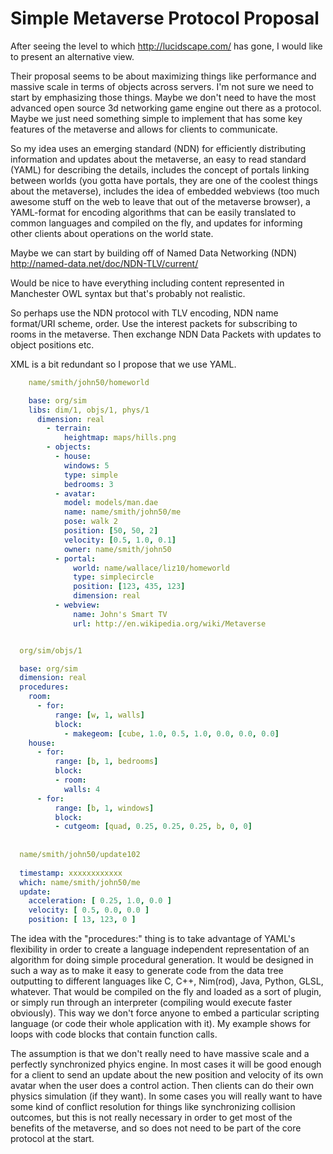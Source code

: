 # Simple Metaverse Protocol Proposal

After seeing the level to which http://lucidscape.com/ has gone, I would like to present an alternative view.

Their proposal seems to be about maximizing things like performance and massive scale in terms of objects across servers.  I'm not sure we need to start by emphasizing those things. Maybe we don't need to have the most advanced open source 3d networking game engine out there as a protocol.  Maybe we just need something simple to implement that has some key features of the metaverse and allows for clients to communicate.

So my idea uses an emerging standard (NDN) for efficiently distributing information and updates about the metaverse, an easy to read standard (YAML) for describing the details, includes the concept of portals linking between worlds (you gotta have portals, they are one of the coolest things about the metaverse), includes the idea of embedded webviews (too much awesome stuff on the web to leave that out of the metaverse browser), a YAML-format for encoding algorithms that can be easily translated to common languages and compiled on the fly, and updates for informing other clients about operations on the world state.


Maybe we can start by building off of Named Data Networking (NDN) http://named-data.net/doc/NDN-TLV/current/

Would be nice to have everything including content represented in Manchester OWL syntax but that's probably not realistic.

So perhaps use the NDN protocol with TLV encoding, NDN name format/URI scheme, order. Use the interest packets for subscribing to rooms in the metaverse. Then exchange NDN Data Packets with updates to object positions etc.

XML is a bit redundant so I propose that we use YAML.

```yaml
    name/smith/john50/homeworld

    base: org/sim
    libs: dim/1, objs/1, phys/1
      dimension: real
        - terrain:
            heightmap: maps/hills.png
        - objects:
          - house:
            windows: 5
            type: simple
            bedrooms: 3
          - avatar:
            model: models/man.dae
            name: name/smith/john50/me
            pose: walk 2
            position: [50, 50, 2]
            velocity: [0.5, 1.0, 0.1]
            owner: name/smith/john50
          - portal:
              world: name/wallace/liz10/homeworld
              type: simplecircle
              position: [123, 435, 123]
              dimension: real
          - webview:
              name: John's Smart TV
              url: http://en.wikipedia.org/wiki/Metaverse


  org/sim/objs/1

  base: org/sim
  dimension: real
  procedures:
    room:
      - for: 
          range: [w, 1, walls]
          block:
            - makegeom: [cube, 1.0, 0.5, 1.0, 0.0, 0.0, 0.0]          
    house:
      - for: 
          range: [b, 1, bedrooms]
          block: 
          - room:
            walls: 4
      - for: 
          range: [b, 1, windows]
          block:
          - cutgeom: [quad, 0.25, 0.25, 0.25, b, 0, 0]  
  
         
  name/smith/john50/update102
  
  timestamp: xxxxxxxxxxxx
  which: name/smith/john50/me
  update:
    acceleration: [ 0.25, 1.0, 0.0 ]
    velocity: [ 0.5, 0.0, 0.0 ]
    position: [ 13, 123, 0 ]
```

The idea with the "procedures:" thing is to take advantage of YAML's flexibility in order to create a language independent representation of an algorithm for doing simple procedural generation. It would be designed in such a way as to make it easy to generate code from the data tree outputting to different languages like C, C++, Nim(rod), Java, Python, GLSL, whatever. That would be compiled on the fly and loaded as a sort of plugin, or simply run through an interpreter (compiling would execute faster obviously).  This way we don't force anyone to embed a particular scripting language (or code their whole application with it).  My example shows for loops with code blocks that contain function calls.

The assumption is that we don't really need to have massive scale and a perfectly synchronized phyics engine.  In most cases it will be good enough for a client to send an update about the new position and velocity of its own avatar when the user does a control action.  Then clients can do their own physics simulation (if they want).  In some cases you will really want to have some kind of conflict resolution for things like synchronizing collision outcomes, but this is not really necessary in order to get most of the benefits of the metaverse, and so does not need to be part of the core protocol at the start.


